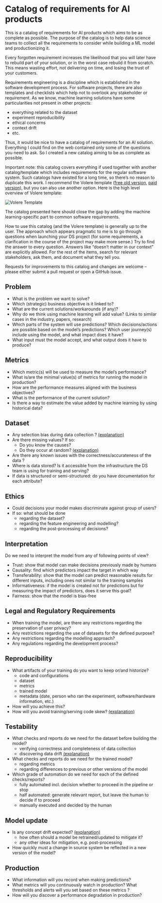 # Catalog of requirements for AI products

This is a catalog of requirements for AI products which aims to be as complete as possible. The purpose of the catalog is to help data science teams to collect all the requirements to consider while building a ML model and productionizing it.

Every forgotten requirement increases the likelihood that you will later have to rebuild part of your solution, or in the worst case rebuild it from scratch. This means wasting effort, not delivering on time, and losing the trust of your customers. 

Requirements engineering is a discipline which is established in the software development process. For software projects, there are also templates and checklists which help not to overlook any stakeholder or requirement. As we know, machine learning solutions have some particularities not present in other projects:

* everything related to the dataset
* experiment reproducibility
* ethical concerns
* context drift
* etc.

Thus, it would be nice to have a catalog of requirements for an AI solution. Everything I could find on the web contained only some of the questions you need to ask. So I created a new catalog aiming to be as complete as possible.

Important note: this catalog covers everything if used together with another catalog/template which includes requirements for the regular software system. Such catalogs have existed for a long time, so there’s no reason to duplicate this work. I recommend the Volere template ([free old version](http://homepages.laas.fr/kader/Robertson.pdf), [paid version](https://www.volere.org/templates/volere-requirements-specification-template/)), but you can also use another option. Here is the high level overview of Volere template:

![Volere Template](![image](https://github.com/sudheerpulapa/AI-Products-Requirements/assets/146175837/513fabd4-a19a-4ecd-ab59-cafa79bc294a))

The catalog presented here should close the gap by adding the machine learning-specific part to common software requirements.

How to use this catalog (and the Volere template) is generally up to the user. The approach which appears pragmatic to me is to go through questions when launching your DS project (for some requirements, a clarification in the course of the project may make more sense.) Try to find the answer to every question. Answers like “doesn’t matter in our context” are explicitly allowed. For the rest of the items, search for relevant stakeholders, ask them, and document what they tell you.

Requests for improvements to this catalog and changes are welcome – please either submit a pull request or open a GitHub issue.


## Problem

* What is the problem we want to solve?
* Which (strategic) business objective is it linked to?
* What are the current solutions/workarounds (if any)?
* Why do we think using machine learning will add value? (Links to similar cases in the industry, papers, research)
* Which parts of the system will use predictions? Which decisions/actions are possible based on the model’s predictions? Which user journey(s) include using the model, and what impact does it have?
* What input must the model accept, and what output does it have to produce?

## Metrics

* Which metric(s) will be used to measure the model’s performance?
* What is/are the minimal value(s) of metrics for running the model in production?
* How are the performance measures aligned with the business objectives?
* What is the performance of the current solution?
* Is there a way to estimate the value added by machine learning by using historical data?

## Dataset

* Any selection bias during data collection ? [(explanation)](https://en.wikipedia.org/wiki/Selection_bias)
* Are there missing values? If so:
    * Do you know the causes? 
    * Do they occur at random? [(explanation)](https://www.theanalysisfactor.com/missing-data-mechanism/)
* Are there any known issues with the correctness/accurateness of the data ?
* Where is data stored? Is it accessible from the infrastructure the DS team is using for training and serving?
* If data is structured or semi-structured: do you have documentation for each attribute?

## Ethics

* Could decisions your model makes discriminate against group of users?
* If so: what should be done
    * regarding the dataset?
    * regarding the feature engineering and modelling?
    * regarding the post-processing of decisions?

## Interpretation

Do we need to interpret the model from any of following points of view?

* Trust: show that model can make decisions previously made by humans
* Causality: find which predictors impact the target in which way
* Transferability: show that the model can predict reasonable results for different inputs, including ones not similar to the training samples
* Informativeness: if the model is created not for predictions but for measuring the impact of predictors, does it serve this goal?
* Fairness: show that the model is bias-free

## Legal and Regulatory Requirements

* When training the model, are there any restrictions regarding the preservation of user privacy?
* Any restrictions regarding the use of datasets for the defined purpose?
* Any restrictions regarding the modelling approach?
* Any regulations regarding the development process?

## Reproducibility

* What artifacts of your training do you want to keep or/and historize?
    * code and configurations
    * dataset
    * metrics
    * trained model
    * metadata (date, person who ran the experiment, software/hardware information, etc.)
* How will you achieve this?
* How will you avoid training/serving code skew? [(explanation)](https://towardsdatascience.com/training-serving-skew-77d947c4c100)

## Testability

* What checks and reports do we need for the dataset before building the model?
    * verifying correctness and completeness of data collection
    * discovering data drift [(explanation)](https://docs.microsoft.com/en-us/azure/machine-learning/how-to-monitor-datasets?tabs=python)
* What checks and reports do we need for the trained model?
    * regarding metrics
    * regarding differences to previous or other versions of the model
* Which grade of automation do we need for each of the defined checks/reports?
    * fully automated incl. decision whether to proceed in the pipeline or stop
    * half automated: generate relevant report, but leave the human to decide if to proceed
    * manually executed and decided by the human

## Model update

* Is any concept drift expected? [(explanation)](https://en.wikipedia.org/wiki/Concept_drift)
    * how often should a model be retrained/updated to mitigate it?
    * any other ideas for mitigation, e.g. post-processing
* How quickly must a change in source system be reflected in a new version of the model?

## Production

* What information will you record when making predictions?
* What metrics will you continuously watch in production? What thresholds and alerts will you set based on these metrics ?
* How will you discover a performance degradation in production?


